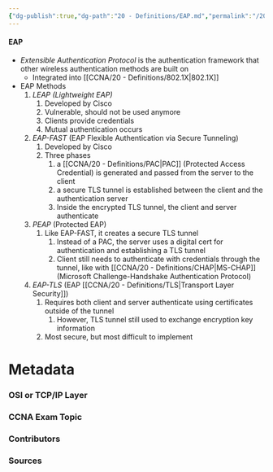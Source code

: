 ```yaml
---
{"dg-publish":true,"dg-path":"20 - Definitions/EAP.md","permalink":"/20-definitions/eap/","tags":["defs_ccna"]}
---
```


#### EAP
- *Extensible Authentication Protocol* is the authentication framework that other wireless authentication methods are built on
	- Integrated into [[CCNA/20 - Definitions/802.1X\|802.1X]]
- EAP Methods
	1. *LEAP (Lightweight EAP)*
		1. Developed by Cisco
		2. Vulnerable, should not be used anymore
		3. Clients provide credentials
		4. Mutual authentication occurs
	2. *EAP-FAST* (EAP Flexible Authentication via Secure Tunneling)
		1. Developed by Cisco
		2. Three phases
			1. a [[CCNA/20 - Definitions/PAC\|PAC]] (Protected Access Credential) is generated and passed from the server to the client
			2. a secure TLS tunnel is established between the client and the authentication server
			3. Inside the encrypted TLS tunnel, the client and server authenticate
	3. *PEAP* (Protected EAP)
		1. Like EAP-FAST, it creates a secure TLS tunnel
			1. Instead of a PAC, the server uses a digital cert for authentication and establishing a TLS tunnel
			2. Client still needs to authenticate with credentials through the tunnel, like with [[CCNA/20 - Definitions/CHAP\|MS-CHAP]] (Microsoft Challenge-Handshake Authentication Protocol)
	4. *EAP-TLS* (EAP [[CCNA/20 - Definitions/TLS\|Transport Layer Security]])
		1. Requires both client and server authenticate using certificates outside of the tunnel
			1. However, TLS tunnel still used to exchange encryption key information
		2. Most secure, but most difficult to implement


# Metadata
### OSI or TCP/IP Layer

### CCNA Exam Topic

### Contributors

### Sources

